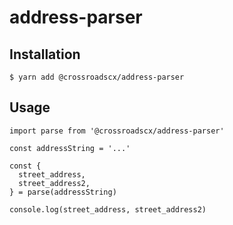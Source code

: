 # address-parser

## Installation

`$ yarn add @crossroadscx/address-parser`

## Usage

```
import parse from '@crossroadscx/address-parser'

const addressString = '...'

const {
  street_address,
  street_address2,
} = parse(addressString)

console.log(street_address, street_address2)

```
